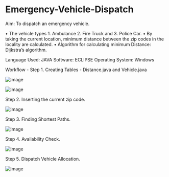 # Emergency-Vehicle-Dispatch

Aim: To dispatch an emergency vehicle.

• The vehicle types 1. Ambulance 2. Fire Truck and 3.
Police Car.
• By taking the current location, minimum distance
between the zip codes in the locality are calculated.
• Algorithm for calculating minimum Distance: Dijkstra’s
algorithm.

Language Used: JAVA
Software: ECLIPSE
Operating System: Windows

Workflow - 
Step 1. Creating Tables - Distance.java and Vehicle.java

![image](https://user-images.githubusercontent.com/53621812/124228050-3ab4c680-db29-11eb-9015-06baef127701.png)

![image](https://user-images.githubusercontent.com/53621812/124228061-3e484d80-db29-11eb-87ba-f5d92cb5ce28.png)

Step 2. Inserting the current zip code. 

![image](https://user-images.githubusercontent.com/53621812/124228111-53bd7780-db29-11eb-97cb-7a304b55973c.png)

Step 3. Finding Shortest Paths.

![image](https://user-images.githubusercontent.com/53621812/124228122-57e99500-db29-11eb-8cec-7697eb6f50cc.png)

Step 4. Availability Check.

![image](https://user-images.githubusercontent.com/53621812/124228152-6041d000-db29-11eb-9c44-4d9295e7c01d.png)

Step 5. Dispatch Vehicle Allocation.

![image](https://user-images.githubusercontent.com/53621812/124228164-646ded80-db29-11eb-973f-72a799ed3944.png)

